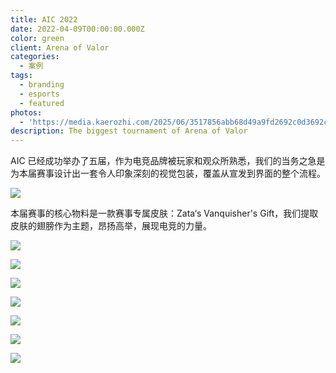```yaml
---
title: AIC 2022
date: 2022-04-09T00:00:00.000Z
color: green
client: Arena of Valor
categories:
  - 案例
tags:
  - branding
  - esports
  - featured
photos:
  - 'https://media.kaerozhi.com/2025/06/3517856abb68d49a9fd2692c0d3692c8.webp'
description: The biggest tournament of Arena of Valor
---
```

AIC 已经成功举办了五届，作为电竞品牌被玩家和观众所熟悉，我们的当务之急是为本届赛事设计出一套令人印象深刻的视觉包装，覆盖从宣发到界面的整个流程。

<!-- more -->

![](https://media.kaerozhi.com/2025/06/04900e756f2e2d352c2eae3c13063e6f.webp)

本届赛事的核心物料是一款赛事专属皮肤：Zata‘s Vanquisher's Gift，我们提取皮肤的翅膀作为主题，昂扬高举，展现电竞的力量。

![](https://media.kaerozhi.com/2025/06/58e14928d9098dda383d3a7c1210292a.webp)

![](https://media.kaerozhi.com/2025/06/0bc5a53542894f8a5cc09b6dc9ecc34c.webp)

![](https://media.kaerozhi.com/2025/06/39ed3adc4b7a841fdcec14a027983dc8.webp)

![](https://media.kaerozhi.com/2025/06/07f5fe8ab46e1ee4ed21601cd78ab5d2.webp)

![](https://media.kaerozhi.com/2025/06/b6e909dd2f016138973288825f36067c.webp)

![](https://media.kaerozhi.com/2025/06/749cf4a5ab8832067f310d5222698e6a.webp)

![](https://media.kaerozhi.com/2025/06/7d833b2327a77ba548973a582b76f236.webp)
